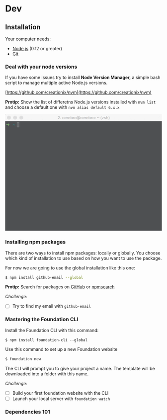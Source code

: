 # Dev

## Installation

Your computer needs:

* [Node.js](https://nodejs.org/en/) \(0.12 or greater\)
* [Git](https://git-scm.com/)

### Deal with your node versions

If you have some issues try to install **Node Version Manager,** a simple bash script to manage multiple active Node.js versions.

[https://github.com/creationix/nvm](https://github.com/creationix/nvm)

**Protip:** Show the list of differetns Node.js versions installed with `nvm list` and choose a default one with `nvm alias default 6.x.x`

![](/assets/nodejs.gif)

### Installing npm packages

There are two ways to install npm packages: locally or globally. You choose which kind of installation to use based on how you want to use the package.

For now we are going to use the global installation like this one:

```bash
$ npm install github-email --global
```

**Protip:** Search for packages on [GitHub](https://github.com/explore) or [npmsearch](https://npmsearch.com/)

_Challenge:_

* [ ] Try to find my email with `github-email`

### Mastering the Foundation CLI

Install the Foundation CLI with this command:

```
$ npm install foundation-cli --global
```

Use this command to set up a new Foundation website

```bash
$ foundation new
```

The CLI will prompt you to give your project a name. The template will be downloaded into a folder with this name.

_Challenge:_

* [ ] Build your first foundation website with the CLI
* [ ] Launch your local server with `foundation watch`

### Dependencies 101





